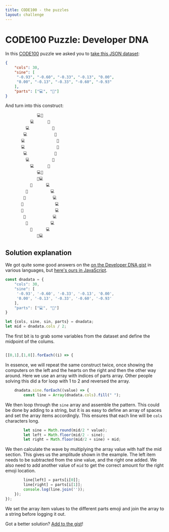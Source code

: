 ```yaml
---
title: CODE100 - the puzzles 
layout: challenge
---
```


# CODE100 Puzzle: Developer DNA

In this [CODE100](https://code100.dev) puzzle we asked you to [take this JSON dataset](dnadata.json):

```json
{
    "cols": 30,
    "sine": [
     "-0.93", "-0.60", "-0.33", "-0.13", "0.00",
     "0.00", "-0.13", "-0.33", "-0.60", "-0.93"
    ],
    "parts": ["💻", "💖"]
}
```

And turn into this construct:

```
              💻💖              
           💻      💖           
         💻          💖         
        💻            💖        
       💻              💖       
       💻              💖       
        💻            💖        
         💻          💖         
           💻      💖           
              💻💖              
              💖💻              
           💖      💻           
         💖          💻         
        💖            💻        
       💖              💻       
       💖              💻       
        💖            💻        
         💖          💻         
           💖      💻           
              💖💻            
```


<!-- details -->
<!-- summary -->
## Solution explanation
<!-- endsummary -->

We got quite some good answers on the [on the Developer DNA gist](https://gist.github.com/codepo8/31b9ad820c03916941c294c404831829) in various languages, but [here's ours in JavaScript](solutions/javascript/dnadata.js).


```javascript
const dnadata = {
    "cols": 30,
    "sine": [
     '-0.93', '-0.60', '-0.33', '-0.13', '0.00',
     '0.00', '-0.13', '-0.33', '-0.60', '-0.93'
    ],
    "parts": ["💻", "💖"]
}

let {cols, sine, sin, parts} = dnadata;
let mid = dnadata.cols / 2;
```

The first bit is to grab some variables from the dataset and define the midpoint of the colums.

```javascript

[[0,1],[1,0]].forEach((i) => {
```

In essence, we will repeat the same construct twice, once showing the computers on the left and the hearts on the right and then the other way around. Here we use an array with indices of parts array. Other people solving this did a for loop with 1 to 2 and reversed the array. 

```javascript
    dnadata.sine.forEach((value) => {
        const line = Array(dnadata.cols).fill(" ");
```

We then loop through the `sine` array and assemble the pattern. This could be done by adding to a string, but it is as easy to define an array of spaces and set the array items accordingly. This ensures that each line will be `cols` characters long.

```javascript
        let sine = Math.round(mid/2 * value);
        let left = Math.floor(mid/2 - sine);
        let right = Math.floor(mid/2 + sine) + mid;
```

We then calculate the wave by multiplying the array value with half the mid section. This gives us the amplitude shown in the example. The left item needs to be subtracted from the sine value, and the right one added. We also need to add another value of `mid` to get the correct amount for the right emoji location.


```javascript
        line[left] = parts[i[0]];
        line[right] = parts[i[1]];
        console.log(line.join(''));
    });
});
```

We set the array item values to the different parts emoji and join the array to a string before logging it out.

Got a better solution? [Add to the gist](https://gist.github.com/codepo8/31b9ad820c03916941c294c404831829)!

<!-- enddetails -->
